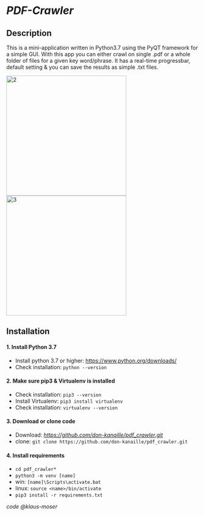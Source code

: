 # *PDF-Crawler* 

## Description

This is a mini-application written in Python3.7 using the PyQT framework for a simple GUI.
With this app you can either crawl on single .pdf or a whole folder of files for a given key word/phrase.
It has a real-time progressbar, default setting & you can save the results as simple .txt files.

<img width="315" alt="2" src="https://user-images.githubusercontent.com/60796711/110024841-e6423b80-7d2e-11eb-81f2-5e31b1913110.PNG"><img width="315" alt="3" src="https://user-images.githubusercontent.com/60796711/110024844-e6dad200-7d2e-11eb-94f2-c0de49996da2.PNG">


## Installation

#### 1. Install Python 3.7

- Install python 3.7 or higher: https://www.python.org/downloads/
- Check installation: `python --version`

#### 2. Make sure pip3 & Virtualenv is installed

- Check installation: `pip3 --version`
- Install Virtualenv: `pip3 install virtualenv`
- Check installation: `virtualenv --version`

#### 3.  Download or clone code

- Download: *https://github.com/don-kanaille/pdf_crawler.git*
- clone: `git clone https://github.com/don-kanaille/pdf_crawler.git`

#### 4. Install requirements

- `cd pdf_crawler*`
- `python3 -m venv [name]`
- win: `[name]\Scripts\activate.bat`
- linux: `source <name>/bin/activate`
- `pip3 install -r requirements.txt`


*_code @klaus-moser_*
